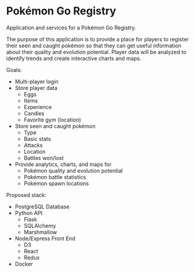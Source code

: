 # Pokémon Go Registry

Application and services for a Pokémon Go Registry.

The purpose of this application is to provide a place for players to register their seen and caught pokémon so that they can get useful information about their quality and evolution potential. Player data will be analyzed to identify trends and create interactive charts and maps.

Goals:
- Multi-player login
- Store player data
    + Eggs
    + Items
    + Experience
    + Candies
    + Favorite gym (location)
- Store seen and caught pokémon
    + Type
    + Basic stats
    + Attacks
    + Location
    + Battles won/lost
- Provide analytics, charts, and maps for 
    + Pokémon quality and evolution potential
    + Pokémon battle statistics
    + Pokémon spawn locations

Proposed stack:
- PostgreSQL Database
- Python API
    + Flask
    + SQLAlchemy
    + Marshmallow
- Node/Express Front End
    + D3
    + React
    + Redux
- Docker
